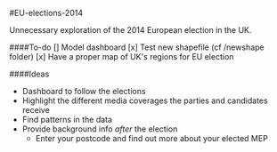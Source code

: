 #EU-elections-2014

Unnecessary exploration of the 2014 European election in the UK.

####To-do
[] Model dashboard
[x] Test new shapefile (cf /newshape folder)
    [x] Have a proper map of UK's regions for EU election

####Ideas
- Dashboard to follow the elections
- Highlight the different media coverages the parties and candidates receive
- Find patterns in the data
- Provide background info *after* the election
    - Enter your postcode and find out more about your elected MEP
